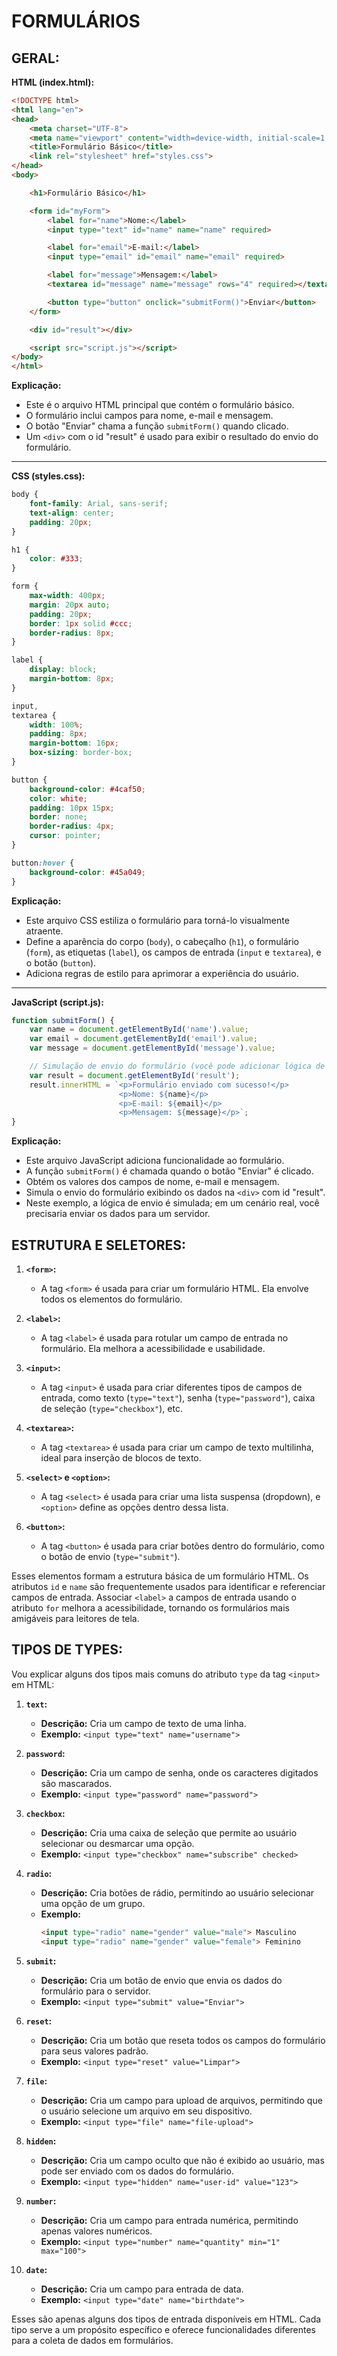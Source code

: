 # FORMULÁRIOS 
## GERAL:
**HTML (index.html):**
```html
<!DOCTYPE html>
<html lang="en">
<head>
    <meta charset="UTF-8">
    <meta name="viewport" content="width=device-width, initial-scale=1.0">
    <title>Formulário Básico</title>
    <link rel="stylesheet" href="styles.css">
</head>
<body>

    <h1>Formulário Básico</h1>

    <form id="myForm">
        <label for="name">Nome:</label>
        <input type="text" id="name" name="name" required>

        <label for="email">E-mail:</label>
        <input type="email" id="email" name="email" required>

        <label for="message">Mensagem:</label>
        <textarea id="message" name="message" rows="4" required></textarea>

        <button type="button" onclick="submitForm()">Enviar</button>
    </form>

    <div id="result"></div>

    <script src="script.js"></script>
</body>
</html>
```

**Explicação:**
- Este é o arquivo HTML principal que contém o formulário básico.
- O formulário inclui campos para nome, e-mail e mensagem.
- O botão "Enviar" chama a função `submitForm()` quando clicado.
- Um `<div>` com o id "result" é usado para exibir o resultado do envio do formulário.

---

**CSS (styles.css):**
```css
body {
    font-family: Arial, sans-serif;
    text-align: center;
    padding: 20px;
}

h1 {
    color: #333;
}

form {
    max-width: 400px;
    margin: 20px auto;
    padding: 20px;
    border: 1px solid #ccc;
    border-radius: 8px;
}

label {
    display: block;
    margin-bottom: 8px;
}

input,
textarea {
    width: 100%;
    padding: 8px;
    margin-bottom: 16px;
    box-sizing: border-box;
}

button {
    background-color: #4caf50;
    color: white;
    padding: 10px 15px;
    border: none;
    border-radius: 4px;
    cursor: pointer;
}

button:hover {
    background-color: #45a049;
}
```

**Explicação:**
- Este arquivo CSS estiliza o formulário para torná-lo visualmente atraente.
- Define a aparência do corpo (`body`), o cabeçalho (`h1`), o formulário (`form`), as etiquetas (`label`), os campos de entrada (`input` e `textarea`), e o botão (`button`).
- Adiciona regras de estilo para aprimorar a experiência do usuário.

---

**JavaScript (script.js):**
```javascript
function submitForm() {
    var name = document.getElementById('name').value;
    var email = document.getElementById('email').value;
    var message = document.getElementById('message').value;

    // Simulação de envio do formulário (você pode adicionar lógica de envio real aqui)
    var result = document.getElementById('result');
    result.innerHTML = `<p>Formulário enviado com sucesso!</p>
                        <p>Nome: ${name}</p>
                        <p>E-mail: ${email}</p>
                        <p>Mensagem: ${message}</p>`;
}
```

**Explicação:**
- Este arquivo JavaScript adiciona funcionalidade ao formulário.
- A função `submitForm()` é chamada quando o botão "Enviar" é clicado.
- Obtém os valores dos campos de nome, e-mail e mensagem.
- Simula o envio do formulário exibindo os dados na `<div>` com id "result".
- Neste exemplo, a lógica de envio é simulada; em um cenário real, você precisaria enviar os dados para um servidor.

## ESTRUTURA E SELETORES:
1. **`<form>`:**
   - A tag `<form>` é usada para criar um formulário HTML. Ela envolve todos os elementos do formulário.

2. **`<label>`:**
   - A tag `<label>` é usada para rotular um campo de entrada no formulário. Ela melhora a acessibilidade e usabilidade.

3. **`<input>`:**
   - A tag `<input>` é usada para criar diferentes tipos de campos de entrada, como texto (`type="text"`), senha (`type="password"`), caixa de seleção (`type="checkbox"`), etc.

4. **`<textarea>`:**
   - A tag `<textarea>` é usada para criar um campo de texto multilinha, ideal para inserção de blocos de texto.

5. **`<select>` e `<option>`:**
   - A tag `<select>` é usada para criar uma lista suspensa (dropdown), e `<option>` define as opções dentro dessa lista.

6. **`<button>`:**
   - A tag `<button>` é usada para criar botões dentro do formulário, como o botão de envio (`type="submit"`).

Esses elementos formam a estrutura básica de um formulário HTML. Os atributos `id` e `name` são frequentemente usados para identificar e referenciar campos de entrada. Associar `<label>` a campos de entrada usando o atributo `for` melhora a acessibilidade, tornando os formulários mais amigáveis para leitores de tela.

## TIPOS DE TYPES:
Vou explicar alguns dos tipos mais comuns do atributo `type` da tag `<input>` em HTML:

1. **`text`:**
   - **Descrição:** Cria um campo de texto de uma linha.
   - **Exemplo:** `<input type="text" name="username">`

2. **`password`:**
   - **Descrição:** Cria um campo de senha, onde os caracteres digitados são mascarados.
   - **Exemplo:** `<input type="password" name="password">`

3. **`checkbox`:**
   - **Descrição:** Cria uma caixa de seleção que permite ao usuário selecionar ou desmarcar uma opção.
   - **Exemplo:** `<input type="checkbox" name="subscribe" checked>`

4. **`radio`:**
   - **Descrição:** Cria botões de rádio, permitindo ao usuário selecionar uma opção de um grupo.
   - **Exemplo:** 
     ```html
     <input type="radio" name="gender" value="male"> Masculino
     <input type="radio" name="gender" value="female"> Feminino
     ```

5. **`submit`:**
   - **Descrição:** Cria um botão de envio que envia os dados do formulário para o servidor.
   - **Exemplo:** `<input type="submit" value="Enviar">`

6. **`reset`:**
   - **Descrição:** Cria um botão que reseta todos os campos do formulário para seus valores padrão.
   - **Exemplo:** `<input type="reset" value="Limpar">`

7. **`file`:**
   - **Descrição:** Cria um campo para upload de arquivos, permitindo que o usuário selecione um arquivo em seu dispositivo.
   - **Exemplo:** `<input type="file" name="file-upload">`

8. **`hidden`:**
   - **Descrição:** Cria um campo oculto que não é exibido ao usuário, mas pode ser enviado com os dados do formulário.
   - **Exemplo:** `<input type="hidden" name="user-id" value="123">`

9. **`number`:**
   - **Descrição:** Cria um campo para entrada numérica, permitindo apenas valores numéricos.
   - **Exemplo:** `<input type="number" name="quantity" min="1" max="100">`

10. **`date`:**
    - **Descrição:** Cria um campo para entrada de data.
    - **Exemplo:** `<input type="date" name="birthdate">`

Esses são apenas alguns dos tipos de entrada disponíveis em HTML. Cada tipo serve a um propósito específico e oferece funcionalidades diferentes para a coleta de dados em formulários.